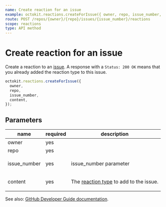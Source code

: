 ```yaml
---
name: Create reaction for an issue
example: octokit.reactions.createForIssue({ owner, repo, issue_number, content })
route: POST /repos/{owner}/{repo}/issues/{issue_number}/reactions
scope: reactions
type: API method
---
```


# Create reaction for an issue

Create a reaction to an [issue](https://docs.github.com/rest/reference/issues/). A response with a `Status: 200 OK` means that you already added the reaction type to this issue.

```js
octokit.reactions.createForIssue({
  owner,
  repo,
  issue_number,
  content,
});
```

## Parameters

<table>
  <thead>
    <tr>
      <th>name</th>
      <th>required</th>
      <th>description</th>
    </tr>
  </thead>
  <tbody>
    <tr><td>owner</td><td>yes</td><td>

</td></tr>
<tr><td>repo</td><td>yes</td><td>

</td></tr>
<tr><td>issue_number</td><td>yes</td><td>

issue_number parameter

</td></tr>
<tr><td>content</td><td>yes</td><td>

The [reaction type](https://docs.github.com/rest/reference/reactions#reaction-types) to add to the issue.

</td></tr>
  </tbody>
</table>

See also: [GitHub Developer Guide documentation](https://docs.github.com/rest/reference/reactions/#create-reaction-for-an-issue).
